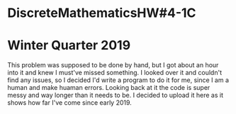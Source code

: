 # DiscreteMathematicsHW#4-1C

# Winter Quarter 2019

This problem was supposed to be done by hand, but I got about an hour into it and knew I must've missed something. I looked over it and couldn't find any issues, so I decided I'd write a program to do it for me, since I am a human and make huaman errors. Looking back at it the code is super messy and way longer than it needs to be. I decided to upload it here as it shows how far I've come since early 2019.
